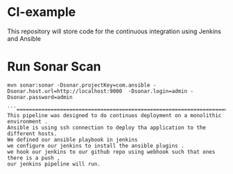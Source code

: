 # CI-example
This repository will store code for the continuous integration using Jenkins and Ansible

# Run Sonar Scan

```
mvn sonar:sonar -Dsonar.projectKey=com.ansible -Dsonar.host.url=http://localhost:9000  -Dsonar.login=admin -Dsonar.password=admin

```================================================================================================================================================
This pipeline was designed to do continuos deployment on a monolithic environment .
Ansible is using ssh connection to deploy tha application to the different hosts.
We defined our ansible playbook in jenkins 
we configure our jenkins to install the ansible plugins .
we hook our jenkins to our github repo using webhook such that ones there is a push ,
our jenkins pipeline will run.
